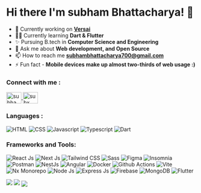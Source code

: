 
<h1 align="left">Hi there I'm subham Bhattacharya! 👋</h1>

- 🌱 Currently working on [**Versai**](http://versaihq.com/)
- 👨‍💻 Currently learning **Dart & Flutter**
- ✨ Pursuing B.tech in **Computer Science and Engineering**
- 💬 Ask me about **Web development,  and Open Source**
- 📫 How to reach me **subhambhattacharya700@gmail.com**
- ⚡ Fun fact -  **Mobile devices make up almost two-thirds of web usage :)**

<h3 align="left">Connect with me :</h3>

<p align="left">
  <a href="https://twitter.com/subhamSubX" target="blank">
    <img align="center" src="https://raw.githubusercontent.com/rahuldkjain/github-profile-readme-generator/master/src/images/icons/Social/twitter.svg" alt="subhamSubX" height="30" width="40" />
  </a>

  <a href="https://www.linkedin.com/in/subx/" target="blank">
  <img align="center" src="https://raw.githubusercontent.com/rahuldkjain/github-profile-readme-generator/master/src/images/icons/Social/linked-in-alt.svg" alt="subx" height="30" width="40" />
  </a>
</p>

<h3 align="left">Languages :</h3>
<p  align="left">
  <img src="https://img.shields.io/badge/html5-%23E34F26.svg?style=for-the-badge&logo=html5&logoColor=white" alt="HTML" />
  <img src="https://img.shields.io/badge/css3-%231572B6.svg?style=for-the-badge&logo=css3&logoColor=white" alt="CSS" />
  <img src="https://img.shields.io/badge/javascript-%23323330.svg?style=for-the-badge&logo=javascript&logoColor=%23F7DF1E" alt="Javascript" />
  <img src="https://img.shields.io/badge/typescript-%23007ACC.svg?style=for-the-badge&logo=typescript&logoColor=white" alt="Typescript" />
  <img src="https://img.shields.io/badge/dart-%230175C2.svg?style=for-the-badge&logo=dart&logoColor=white" alt="Dart" />
</p>

<h3 align="left">Frameworks and Tools:</h3>
<p align="left">
   <img src="https://img.shields.io/badge/react-%2320232a.svg?style=for-the-badge&logo=react&logoColor=%2361DAFB" alt="React Js" />
   <img src="https://img.shields.io/badge/Next-black?style=for-the-badge&logo=next.js&logoColor=white" alt="Next Js" />
   <img src="https://img.shields.io/badge/tailwindcss-%2338B2AC.svg?style=for-the-badge&logo=tailwind-css&logoColor=white" alt="Tailwind CSS" />
   <img src="https://img.shields.io/badge/SASS-hotpink.svg?style=for-the-badge&logo=SASS&logoColor=white" alt="Sass" />
   <img src="https://img.shields.io/badge/figma-%23F24E1E.svg?style=for-the-badge&logo=figma&logoColor=white" alt="Figma" />

   <img src="https://img.shields.io/badge/Insomnia-black?style=for-the-badge&logo=insomnia&logoColor=5849BE" alt="Insomnia" />
   <img src="https://img.shields.io/badge/Postman-FF6C37?style=for-the-badge&logo=postman&logoColor=white" alt="Postman" />
   
   <img src="https://img.shields.io/badge/nestjs-%23E0234E.svg?style=for-the-badge&logo=nestjs&logoColor=white" alt="NestJs" /> 
   <img src="https://img.shields.io/badge/angular-%23DD0031.svg?style=for-the-badge&logo=angular&logoColor=white" alt="Angular" />
    
   <img src="https://img.shields.io/badge/docker-%230db7ed.svg?style=for-the-badge&logo=docker&logoColor=white" alt="Docker" />
   <img src="https://img.shields.io/badge/github%20actions-%232671E5.svg?style=for-the-badge&logo=githubactions&logoColor=white" alt="Github Actions" />
   <img src="https://img.shields.io/badge/vite-%23646CFF.svg?style=for-the-badge&logo=vite&logoColor=white" alt="Vite" />
   <img src="https://img.shields.io/badge/nx-143055?style=for-the-badge&logo=nx&logoColor=white" alt="Nx Monorepo" />
   
   <img src="https://img.shields.io/badge/node.js-6DA55F?style=for-the-badge&logo=node.js&logoColor=white" alt="Node Js" />
   <img src="https://img.shields.io/badge/express.js-%23404d59.svg?style=for-the-badge&logo=express&logoColor=%2361DAFB" alt="Express Js" />
   <img src="https://img.shields.io/badge/firebase-%23039BE5.svg?style=for-the-badge&logo=firebase" alt="Firebase" />
   <img src="https://img.shields.io/badge/MongoDB-%234ea94b.svg?style=for-the-badge&logo=mongodb&logoColor=white" alt="MongoDB" />
   
   <img src="https://img.shields.io/badge/Flutter-%2302569B.svg?style=for-the-badge&logo=Flutter&logoColor=white" alt="Flutter"/>
</p>


  <img src="https://github-readme-stats.vercel.app/api?username=Rajdip019&include_all_commits=true&count_private=true&show_icons=true&line_height=20&theme=tokyonight"/>


<img src="https://github-readme-stats.vercel.app/api/top-langs?username=SubxX&show_icons=true&locale=en&layout=compact&theme=radical" />


<img align="center" src="https://github-readme-streak-stats.herokuapp.com/?user=SubxX&theme=radical&hide_border=false&stroke=0000&background=060A0CD" />
